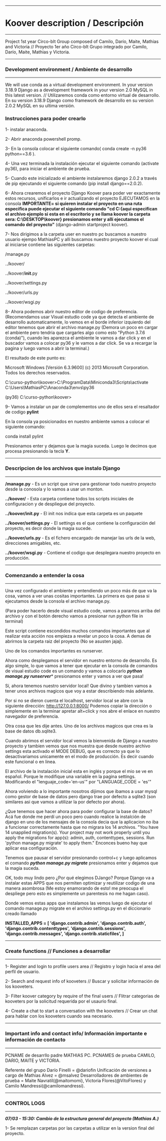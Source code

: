 **********************************
# Koover description / Descripción
**********************************

Project 1st year Circo-bIt
Group composed of Camilo, Darío, Maite, Mathias and Victoria
//
Proyecto 1er año Circo-bIt
Grupo integrado por Camilo, Darío, Maite, Mathias y Victoria.


********************************************************
### Development environment / Ambiente de desarrollo ###
********************************************************
We will use conda as a virtual development environment. In your version 3.18.9
Django as a development framework in your version 2.0
MySQL in this latest version.
//
Utilizaremos conda como entorno virtual de desarrollo. En su version 3.18.9
Django como framework de desarrollo en su version 2.0.2
MySQL en su ultima versión.

### Instrucciones para poder crearlo ###
1- instalar anaconda.

2- Abrir anaconda powershell promp.

3- En la consola colocar el siguiente comando( conda create -n py36 python==3.6 ).

4- Una vez terminada la instalación ejecutar el siguiente comando (activate py36), para iniciar el ambiente de prueba.

5- Cuando este inicializado el ambiente instalaremos django 2.0.2 a través de pip ejecutando el siguiente comando (pip install django==2.0.2).

6- Ahora crearemos el proyecto Django Koover para poder ver exactamente estos recursos, unificarlos e ir actualizando el proyecto
EJECUTAMOS en la consola **IMPORTANTE= si quieren instalar el proyecto en una ruta especifica puede ejecutar el siguiente comando "cd C:\{aqui especifican el archivo ejemplo si esta en el escritorio y se llama koover la carpeta sera: C:\DESKTOP\koover} presionamos enter y allí ejecutamos el comando del proyecto"** (django-admin startproject koover).

7- Nos dirigimos a la carpeta user en nuestro pc buscamos a nuestro usuario ejempo MathiasPC y alli buscamos nuestro proyecto koover el cual al iniciarse contiene las siguientes carpetas:

/manage.py

../koover/

../koover/__init__.py

../koover/settings.py

../koover/urls.py

../koover/wsgi.py

8- Ahora podemos abrir nuestro editor de codigo de preferencia. (Recomendamos usar Visual estudio code ya que detecta el ambiente de desarrollo automaticamente, lo vemos en el borde inferior izquierdo del editor tenemos que abrir el archivo manage.py (Demora un poco en cargar el ambiente pero tendria que cargarles algo como esto "Python 3.7.6 (conda)"), cuando les aparezca el ambiente le vamos a dar click y en el buscador vamos a colocar py36 y le vamos a dar click. Se va a recargar la pagina y luego vamos a abrir la terminal.)

El resultado de este punto es:

Microsoft Windows [Versión 6.3.9600]
(c) 2013 Microsoft Corporation. Todos los derechos reservados.

C:\curso-python\koover>C:\ProgramData\Miniconda3\Scripts\activate C:\Users\MathiasPC\Anaconda3\envs\py36

(py36) C:\curso-python\koover>

9- Vamos a instalar un par de complementos uno de ellos sera el resaltador de codigo **pylint**

En la consola ya posicionados en nuestro ambiente vamos a colocar el siguiente comando:

conda install pylint

Presionamos enter y dejamos que la magia suceda. Luego le decimos que procesa presionando la tecla **Y**. 

*************************************************
### Descripcion de los archivos que instalo Django ###
*************************************************

**/manage.py** - Es un script que sirve para gestionar todo nuestro proyecto desde la conosola y lo vamos a usar un monton.

**../koover/** - Esta carpeta contiene todos los scripts iniciales de configuracion y de despliegue del proyecto.

**../koover/__init__.py** - El init nos indica que esta carpeta es un paquete 

**../koover/settings.py** - El settings es el que contiene la configuración del proyecto, es decir donde la magia sucede.

**../koover/urls.py** - Es el fichero encargado de manejar las urls de la web, direcciones amigables, etc.

**../koover/wsgi.py** - Contiene el codigo que desplegara nuestro proyecto en producción.

*****************************************************
### Comenzando a entender la cosa ###
*****************************************************
Una vez configurado el ambiente y entendiendo un poco más de que va la cosa, vamos a ver unas cositas importantes.
La primera es que pasa si ejecutamos desde la consola el archivo manage.py.

(Para poder hacerlo desde visual estudio code, vamos a pararnos arriba del archivo y con el botón derecho vamos a presionar run python file in terminal)

Este script contiene escondidos muchos comandos importantes que al realizar esta acción nos empieza a revelar un poco la cosa. 
A demas de abrirnos la carpeta raiz del proyecto (No se asusten jajaj).

Uno de los comandos importantes es runserver.

Ahora como desplegamos el servidor en nuestro entorno de desarrollo. 
Es algo simple, lo que vamos a tener que ejecutar en la consola de comandos de visual estudio code es un comando y vamos a colocarlo ***python manage.py runserver**** presionamos enter y vamos a ver que pasa!

Sí, ahora tenemos nuestro servidor local! Que divino y tambien vamos a tener unos archivos magicos que voy a estar describiendo más adelante. 

Por si no se dieron cuenta el localhost, servidor local se abre con la siguiente dirección: http://127.0.0.1:8000/
Podemos copiar la dirección o simplemente en la terminar apretar alt+click y nos abre el enlace en nuestro navegador de preferencia.

Otra cosa que les dije antes. Uno de los archivos magicos que crea es la base de datos db.sqlite3.

Cuando abrimos el servidor local vemos la bienvenida de Django a nuestro proyecto y tambien vemos que nos muestra que desde nuestro archivo settings esta activado el MODE DEBUG, que es correcto ya que lo desactivariamos unicamente en el modo de producción. Es decir cuando este funcional o en linea.

El archivo de la instalación inicial esta en inglés y porque el mio se ve en español. Porque le modifique una variable en la pagina settings. Modificando el "lenguaje_code='en-us'" por "LANGUAGE_CODE = 'es'"

Ahora volviendo a lo importante nosotros dijimos que ibamos a usar mysql como gestor de base de datos pero django trae por defecto a sqlite3 (son similares asi que vamos a utilizar la por defecto por ahora).

¿Que tenemos que hacer ahora para poder configurar la base de datos?
Acá fue donde me perdí un poco pero cuando realice la instalción de django en uno de los mensajes de la consola decia que la aplicacion no iba a funcionar correctamente hasta que no migrara los 14 archivos. "You have 14 unapplied migration(s). Your project may not work properly until you apply the migrations for app(s): admin, auth, contenttypes, sessions.
Run 'python manage.py migrate' to apply them." Enconces bueno hay que aplicar esa configuración.

Tenemos que pausar el servidor presionando control+c y luego aplicamos el comando ***python manage.py migrate*** presionamos enter y dejamos que la magia suceda.

OK, todo muy lindo pero ¿Por qué elegimos DJango?
Porque Django va a instalar estas APPS que nos permiten optimizar y reutilizar codigo de una manera asombrosa (Me estoy enamorando de esto! me preocupa el despliege pero esto es simplemente un parentesis no me hagan caso).

Donde vemos estas apps que instalamos las vemos luego de ejecutar el comando manage.py migrate en el archivo settings.py en el diccionario creado llamado 

**INSTALLED_APPS = [
    'django.contrib.admin',
    'django.contrib.auth',
    'django.contrib.contenttypes',
    'django.contrib.sessions',
    'django.contrib.messages',
    'django.contrib.staticfiles',
]**




***********************************************
###  Create functions // Funciones a desarrollar ### 
***********************************************

1- Register and login to profile users area // Registro y login hacia el area del perfil de usuario.

2- Search and request info of kooveters // Buscar y solicitar información de los kooveters.

3- Filter koover category by require of the final users //  Flitrar categorias de kooveters por la solicitud requerida por el usaurio final.

4- Create a chat to start a conversation with the kooveters // Crear un chat para hablar con los kooveters cuando sea necesario.

******************************************************************************************
### Important info  and contact info/ Información importante e información de contacto ### 
******************************************************************************************

PCNAME de desarrllo padre MATHIAS PC.
PCNAMES de prueba CAMILO, DARIO, MAITE y VICTORIA.

Referente del grupo Darío Finelli = @dariofin
Unificación de versiones a cargo de Mathias Alvez = @msalvez
Desarrolladores de ambientes de prueba = Maite Navratil(@maitomomi), Victoria Flores(@VitoFlores) y Camilo Mandressi(@camilomandressi).

*********************
### CONTROL LOGS ### 
*********************

***07/03 - 15:30: Cambio de la estructura general del proyecto (Mathias A.)***

1- Se remplazan carpetas por las carpetas a utilizar en la version final del proyecto.






